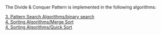 The Divide & Conquer Pattern is implemented in the following algorithms:

[3. Pattern Search Algorithms/binary search](https://github.com/melissaveraherbst/javascript-data-structures-and-algorithms/tree/main/3.%20Pattern%20Search%20Algorithms/binary%20search)  
[4. Sorting Algorithms/Merge Sort](https://github.com/melissaveraherbst/javascript-data-structures-and-algorithms/tree/main/4.%20Sorting%20Algorithms/Merge%20Sort)  
[4. Sorting Algorithms/Quick Sort](https://github.com/melissaveraherbst/javascript-data-structures-and-algorithms/tree/main/4.%20Sorting%20Algorithms/Quick%20Sort)

